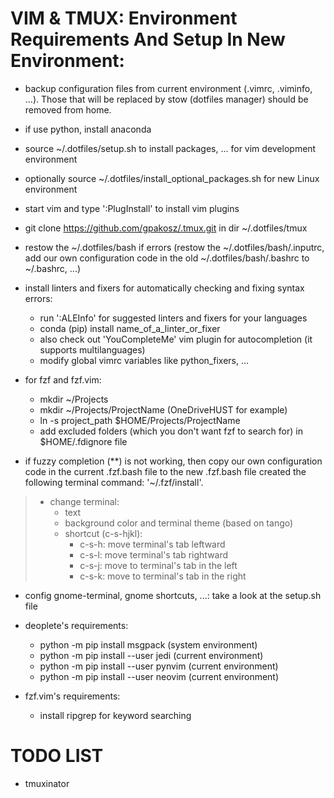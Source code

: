 # VIM & TMUX: Environment Requirements And Setup In New Environment:

- backup configuration files from current environment (.vimrc, .viminfo, ...).
Those that will be replaced by stow (dotfiles manager) should be removed from
home.

- if use python, install anaconda

- source ~/.dotfiles/setup.sh to install packages, ... for vim development
environment
- optionally source ~/.dotfiles/install_optional_packages.sh for new Linux
environment

- start vim and type ':PlugInstall' to install vim plugins
- git clone https://github.com/gpakosz/.tmux.git in dir ~/.dotfiles/tmux
- restow the ~/.dotfiles/bash if errors (restow the ~/.dotfiles/bash/.inputrc,
add our own configuration code in the old ~/.dotfiles/bash/.bashrc to
~/.bashrc, ...)

- install linters and fixers for automatically checking and fixing syntax
errors:
    + run ':ALEInfo' for suggested linters and fixers for your languages
    + conda (pip) install name_of_a_linter_or_fixer
    + also check out 'YouCompleteMe' vim plugin for autocompletion (it supports
multilanguages)
    + modify global vimrc variables like python_fixers, ...

- for fzf and fzf.vim:
    + mkdir ~/Projects
    + mkdir ~/Projects/ProjectName (OneDriveHUST for example)
    + ln -s project_path $HOME/Projects/ProjectName
    + add excluded folders (which you don't want fzf to search for) in
    $HOME/.fdignore file

- if fuzzy completion (**) is not working, then copy our own configuration code
in the current .fzf.bash file to the new .fzf.bash file created the following
terminal command: '~/.fzf/install'.

> - change terminal:
>     + text
>     + background color and terminal theme (based on tango)
>     + shortcut (c-s-hjkl):
>         + c-s-h: move terminal's tab leftward
>         + c-s-l: move terminal's tab rightward
>         + c-s-j: move to terminal's tab in the left
>         + c-s-k: move to terminal's tab in the right
- config gnome-terminal, gnome shortcuts, ...: take a look at the setup.sh file

- deoplete's requirements:
    + python -m pip install msgpack (system environment)
    + python -m pip install --user jedi (current environment)
    + python -m pip install --user pynvim (current environment)
    + python -m pip install --user neovim (current environment)

- fzf.vim's requirements:
    + install ripgrep for keyword searching

# TODO LIST

- tmuxinator
